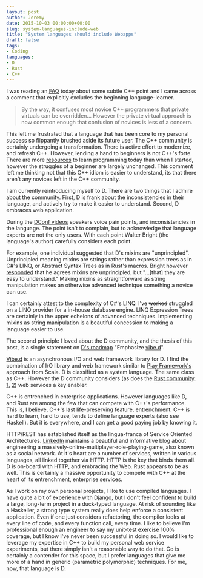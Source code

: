 ```yaml
---
layout: post
author: Jeremy
date: 2015-10-03 00:00:00+00:00
slug: system-languages-include-web
title: "System languages should include Webapps"
draft: false
tags:
- Coding
languages:
- D
- Rust
- C++
---
```


I was reading an [FAQ][cpp-novice] today about some subtle C++ point and I came across
a comment that explicitly excludes the beginning language-learner.

> By the way, it confuses most novice C++ programmers that private virtuals
> can be overridden... However the private virtual approach is now common
> enough that confusion of novices is less of a concern.

This left me frustrated that a language that has been core to my personal
success so flippantly brushed aside its future user. The C++ community is
certainly undergoing a transformation. There is active effort to modernize,
and refresh C++.  However, lending a hand to beginners is not C++'s forte.
There are more [resources](codereview.stackexchange.com) to learn programming
today than when I started, however the struggles of a beginner are largely
unchanged. This comment left me thinking not that this C++ idiom is easier
to understand, its that there aren't any novices left in the C++ community.

I am currently reintroducing myself to D. There are two things that
I admire about the community. First, D is frank about the inconsistencies in
their language, and actively try to make it easier to understand. Second,
D embraces web application.

During the [DConf videos][dconf] speakers voice pain points, and
inconsistencies in the language. The point isn't to complain, but to
acknowledge that language experts are not the only users.  With each point Walter
Bright (the language's author) carefully considers each point.

For example, one individual suggested that D's mixins are "unprincipled".
Unprincipled meaning mixins are strings rather than expression trees as in C#'s
LINQ, or Abstract Syntax Trees as in Rust's macros. Bright however
[responded][unprincipled-mixins] that he agrees mixins are unprincipled, but
"...[that] they are easy to understand."  Making mixins as straightforward as string
manipulation makes an otherwise advanced technique something a novice can use.

I can certainly attest to the complexity of C#'s LINQ. I've
<strike>worked</strike> struggled on a LINQ provider for a in-house database
engine. LINQ Expression Trees are certainly in the upper echelons of advanced
techniques. Implementing mixins as string manipulation is a beautiful
concession to making a language easier to use.

The second principle I loved about the D community, and the thesis of
this post, is a single statement on [D's roadmap][Ds-roadmap]
"Emphasize [vibe.d][vibe.d]".

[Vibe.d][vibe.d] is an asynchronous I/O and web framework library for D.
I find the combination of I/O library and web framework similar to [Play
Framework's][play-framework] approach from Scala.  D is classified as a system
language. The same class as C++. However the D community considers (as does the [Rust
community][craig-rust-reddit], [1][rust-web], [2][rust-areweweb]) web
services a key enabler.

C++ is entrenched in enterprise applications.  However languages like D, and
Rust are among the few that can compete with C++'s performance. This is,
I believe, C++'s last life-preserving feature, entrenchment.  C++ is hard to
learn, hard to use, tends to define language experts (also see Haskell).  But
it is everywhere, and I can get a good paying job by knowing it. 

HTTP/REST has established itself as the lingua-franca of Service Oriented
Architectures.  [LinkedIn][linkedin] maintains a beautiful and informative
blog about engineering a massively-online-multiplayer-role-playing-game, also
known as a social network. At it's heart are a number of services, written in
various languages, all linked together via HTTP. HTTP is the key that binds
them all. D is on-board with HTTP, and embracing the Web. Rust appears to be
as well. This is certainly a massive opportunity to compete with C++ at the
heart of its entrenchment, enterprise services.

As I work on my own personal projects, I like to use compiled languages. I have
quite a bit of experience with Django, but I don't feel confident to build
a large, long-term project in a duck-typed language. At risk of sounding like
a Haskeller, a strong type system really does help enforce a consistent
application. Even if one just considers refactoring, the compiler looks at
every line of code, and every function call, every time. I like to believe I'm
professional enough an engineer to say my unit-test exercise 100% coverage,
but I know I've never been successful in doing so. I would like to leverage my
expertise in C++ to build my personal web service experiments, but there
simply isn't a reasonable way to do that. Go is certainly a contender for this
space, but I prefer languages that give me more of a hand in generic
(parametric polymorphic) techniques. For me, now, that language is D. 

[craig-rust-reddit]: https://www.reddit.com/r/rust/comments/3n3b2d/trying_rust_for_web_services/cvl1lx1
[rust-web]: https://blog.wearewizards.io/trying-rust-for-web-services
[rust-areweweb]: http://arewewebyet.com/
[pragmatic-rest]: http://www.vinaysahni.com/best-practices-for-a-pragmatic-restful-api
[vibe.d]: http://vibed.org/
[cpp-novice]: https://isocpp.org/wiki/faq/strange-inheritance
[dconf]: http://dconf.org/2015/index.html
[unprincipled-mixins]: https://www.youtube.com/watch?v=s83u5iw67TY
[Ds-roadmap]: http://wiki.dlang.org/Vision/2015H1
[play-framework]: https://playframework.com/
[linkedin]: http://engineering.linkedin.com/play/play-framework-linkedin
